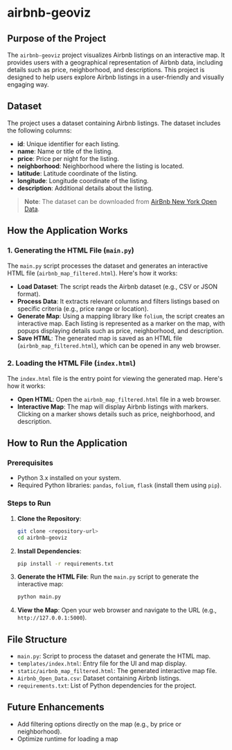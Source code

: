 # airbnb-geoviz

## Purpose of the Project
The `airbnb-geoviz` project visualizes Airbnb listings on an interactive map. It provides users with a geographical representation of Airbnb data, including details such as price, neighborhood, and descriptions. This project is designed to help users explore Airbnb listings in a user-friendly and visually engaging way.

## Dataset
The project uses a dataset containing Airbnb listings. The dataset includes the following columns:
- **id**: Unique identifier for each listing.
- **name**: Name or title of the listing.
- **price**: Price per night for the listing.
- **neighborhood**: Neighborhood where the listing is located.
- **latitude**: Latitude coordinate of the listing.
- **longitude**: Longitude coordinate of the listing.
- **description**: Additional details about the listing.

> **Note**: The dataset can be downloaded from [AirBnb New York Open Data](https://www.kaggle.com/datasets/arianazmoudeh/airbnbopendata).

## How the Application Works

### 1. Generating the HTML File (`main.py`)
The `main.py` script processes the dataset and generates an interactive HTML file (`airbnb_map_filtered.html`). Here's how it works:
- **Load Dataset**: The script reads the Airbnb dataset (e.g., CSV or JSON format).
- **Process Data**: It extracts relevant columns and filters listings based on specific criteria (e.g., price range or location).
- **Generate Map**: Using a mapping library like `folium`, the script creates an interactive map. Each listing is represented as a marker on the map, with popups displaying details such as price, neighborhood, and description.
- **Save HTML**: The generated map is saved as an HTML file (`airbnb_map_filtered.html`), which can be opened in any web browser.

### 2. Loading the HTML File (`index.html`)
The `index.html` file is the entry point for viewing the generated map. Here's how it works:
- **Open HTML**: Open the `airbnb_map_filtered.html` file in a web browser.
- **Interactive Map**: The map will display Airbnb listings with markers. Clicking on a marker shows details such as price, neighborhood, and description.

## How to Run the Application

### Prerequisites
- Python 3.x installed on your system.
- Required Python libraries: `pandas`, `folium`, `flask` (install them using `pip`).

### Steps to Run
1. **Clone the Repository**:
   ```bash
   git clone <repository-url>
   cd airbnb-geoviz
   ```

2. **Install Dependencies**:
   ```bash
   pip install -r requirements.txt
   ```

3. **Generate the HTML File**:
   Run the `main.py` script to generate the interactive map:
   ```bash
   python main.py
   ```

4. **View the Map**:
   Open your web browser and navigate to the URL (e.g., `http://127.0.0.1:5000`).

## File Structure
- `main.py`: Script to process the dataset and generate the HTML map.
- `templates/index.html`: Entry file for the UI and map display.
- `static/airbnb_map_filtered.html`: The generated interactive map file.
- `Airbnb_Open_Data.csv`: Dataset containing Airbnb listings.
- `requirements.txt`: List of Python dependencies for the project.

## Future Enhancements
- Add filtering options directly on the map (e.g., by price or neighborhood).
- Optimize runtime for loading a map
